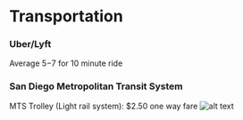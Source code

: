 # Transportation

### Uber/Lyft
Average $5-$7 for 10 minute ride


### San Diego Metropolitan Transit System
MTS Trolley (Light rail system): $2.50 one way fare
![alt text](http://www.bohemiancatering.us/wp-content/uploads/2018/06/trolley-system-map-san-diego-trip-pinterest-san-diego-trip-and-with-regard-to-trolley-map-san-diego.png)


